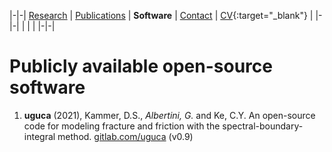 |-|-|
[Research](research.md) | [Publications](publications.md) | **Software** | [Contact](contact.md) | [CV](gabriele_albertini_vitae.pdf){:target="_blank"} |
|-|-|
| | |
|-|-|




# Publicly available open-source software

1. **uguca** (2021), Kammer, D.S., *Albertini, G.* and Ke, C.Y.
An open-source code for modeling fracture and friction with the spectral-boundary-integral method.
[gitlab.com/uguca](https://gitlab.com/uguca) (v0.9)
